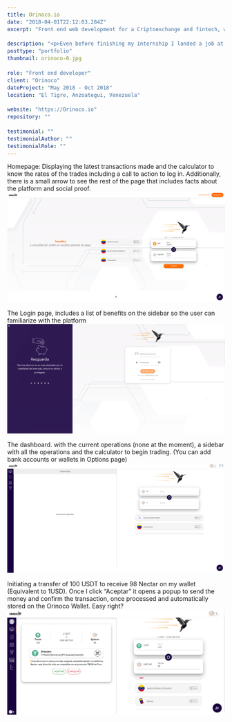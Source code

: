```yaml
---
title: Orinoco.io
date: "2018-04-01T22:12:03.284Z"
excerpt: "Front end web development for a Criptoexchange and fintech, with vue, vuetify and graphql"

description: "<p>Even before finishing my internship I landed a job at a local crypto exchange. They had a very simple system made on plain PHP where clients added orders and their employees processed the order. This was burdensome because they were limited by their number of employees and the own system was very basic in their functionalities.</p> <p>We assembled a team made up of the in house designer, a contractor back end developer, and me, the front end developer. We planned all the modules and devised along with the founders a crypto exchange like Localbitcoins and Airtm, that would solve both of their problems decentralizing the platform with a more modern technology and user experience. We chose to develop the system with Vue and vuetify as the front end, and express with a mongo database using graphql to tie everything together, we spent around 5 months developing the app.</p> <p>It was a success and it is used by more than 4000 users (twice than when we started) and since then has made more than 75000 transactions, and the company has grown twice the size and diversified their services to become a full fintech locally</p>"
posttype: "portfolio"
thumbnail: orinoco-0.jpg

role: "Front end developer"
client: "Orinoco"
dateProject: "May 2018 - Oct 2018"
location: "El Tigre, Anzoategui, Venezuela"

website: "https://Orinoco.io"
repository: ""

testimonial: ""
testimonialAuthor: ""
testimonialRole: ""
---
```

Homepage: Displaying the latest transactions made and the calculator to know the rates of the trades including a call to action to log in. Additionally, there is a small arrow to see the rest of the page that includes facts about the platform and social proof.
![Orinoco]( /portfolio/orinoco-1.png 'Orinoco')

The Login page, includes a list of benefits on the sidebar so the user can familiarize with the platform
![Orinoco]( /portfolio/orinoco-2.png 'Orinoco')

The dashboard. with the current operations (none at the moment), a sidebar with all the operations and the calculator to begin trading. (You can add bank accounts or wallets in Options page)
![Orinoco]( /portfolio/orinoco-3.png 'Orinoco')

Initiating a transfer of 100 USDT to receive 98 Nectar on my wallet (Equivalent to 1USD). Once I click “Aceptar” it opens a popup to send the money and confirm the transaction, once processed and automatically stored on the Orinoco Wallet. Easy right?
![Orinoco]( /portfolio/orinoco-4.png 'Orinoco')
